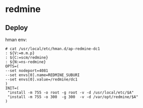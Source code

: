 redmine
=======

Deploy
------
hman env:

    # cat /usr/local/etc/hman.d/ap-redmine-dc1
    : ${V:=m.m.p}
    : ${C:=scm/redmine}
    : ${N:=ns-redmine}
    OPTS=(
    --set nodeport=4081
    --set envs[0].name=REDMINE_SUBURI
    --set envs[0].value=/redmine/dc1
    )
    INIT=(
     "install -m 755 -o root -g root -v -d /usr/local/etc/$A"
     "install -m 755 -o 300  -g 300  -v -d /var/opt/redmine/$A"
    )
